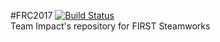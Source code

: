 #FRC2017
[![Build Status](https://travis-ci.org/Impact2585/FRC2017.svg?branch=master)](https://travis-ci.org/Impact2585/FRC2017)  
Team Impact's repository for FIRST Steamworks
